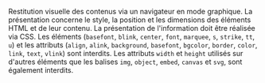 Restitution visuelle des contenus via un navigateur en mode graphique. La présentation concerne le style, la position et les dimensions des éléments HTML et de leur contenu. La présentation de l'information doit être réalisée via CSS. Les éléments (`basefont`, `blink`, `center`, `font`, `marquee`, `s`, `strike`, `tt`, `u`) et les attributs (`align`, `alink`, `background`, `basefont`, `bgcolor`, `border`, `color`, `link`, `text`, `vlink`) sont interdits. Les attributs `width` et `height` utilisés sur d'autres éléments que les balises `img`, `object`, `embed`, `canvas` et `svg`, sont également interdits.
